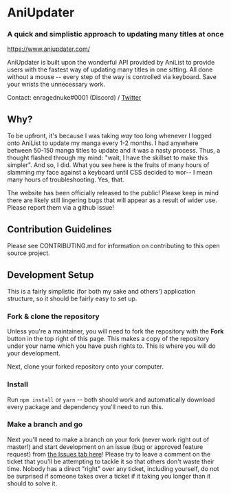 # AniUpdater
### A quick and simplistic approach to updating many titles at once

https://www.aniupdater.com/

AniUpdater is built upon the wonderful API provided by AniList to provide users with the fastest way of updating many titles in one sitting. All done without a mouse -- every step of the way is controlled via keyboard. Save your wrists the unnecessary work.


Contact: enragednuke#0001 (Discord) / [Twitter](https://twitter.com/ennukee)

## Why?

To be upfront, it's because I was taking *way* too long whenever I logged onto AniList to update my manga every 1-2 months. I had anywhere between 50-150 manga titles to update and it was a nasty process. Thus, a thought flashed through my mind: "wait, I have the skillset to make this simpler". And so, I did. What you see here is the fruits of many hours of slamming my face against a keyboard until CSS decided to wor-- I mean many hours of troubleshooting. Yes, that.

The website has been officially released to the public! Please keep in mind there are likely still lingering bugs that will appear as a result of wider use. Please report them via a github issue!

## Contribution Guidelines

Please see CONTRIBUTING.md for information on contributing to this open source project.

## Development Setup

This is a fairly simplistic (for both my sake and others') application structure, so it should be fairly easy to set up.

### Fork & clone the repository

Unless you're a maintainer, you will need to fork the repository with the **Fork** button in the top right of this page. This makes a copy of the repository under your name which you have push rights to. This is where you will do your development.

Next, clone your forked repository onto your computer.

### Install

Run `npm install` or `yarn` -- both should work and automatically download every package and dependency you'll need to run this.

### Make a branch and go

Next you'll need to make a branch on your fork (never work right out of master!) and start development on an issue (bug or approved feature request) from [the Issues tab here](https://github.com/ennukee/aniupdater/issues)! Please try to leave a comment on the ticket that you'll be attempting to tackle it so that others don't waste their time. Nobody has a direct "right" over any ticket, including yourself, do not be surprised if someone takes over a ticket if it taking you longer than it should to solve it.
